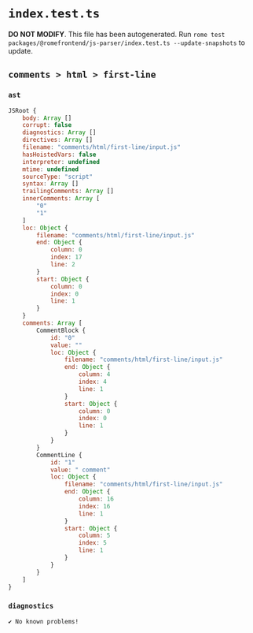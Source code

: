 # `index.test.ts`

**DO NOT MODIFY**. This file has been autogenerated. Run `rome test packages/@romefrontend/js-parser/index.test.ts --update-snapshots` to update.

## `comments > html > first-line`

### `ast`

```javascript
JSRoot {
	body: Array []
	corrupt: false
	diagnostics: Array []
	directives: Array []
	filename: "comments/html/first-line/input.js"
	hasHoistedVars: false
	interpreter: undefined
	mtime: undefined
	sourceType: "script"
	syntax: Array []
	trailingComments: Array []
	innerComments: Array [
		"0"
		"1"
	]
	loc: Object {
		filename: "comments/html/first-line/input.js"
		end: Object {
			column: 0
			index: 17
			line: 2
		}
		start: Object {
			column: 0
			index: 0
			line: 1
		}
	}
	comments: Array [
		CommentBlock {
			id: "0"
			value: ""
			loc: Object {
				filename: "comments/html/first-line/input.js"
				end: Object {
					column: 4
					index: 4
					line: 1
				}
				start: Object {
					column: 0
					index: 0
					line: 1
				}
			}
		}
		CommentLine {
			id: "1"
			value: " comment"
			loc: Object {
				filename: "comments/html/first-line/input.js"
				end: Object {
					column: 16
					index: 16
					line: 1
				}
				start: Object {
					column: 5
					index: 5
					line: 1
				}
			}
		}
	]
}
```

### `diagnostics`

```
✔ No known problems!

```
